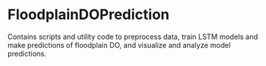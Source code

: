# FloodplainDOPrediction
Contains scripts and utility code to preprocess data, train LSTM models and make predictions of floodplain DO, and visualize and analyze model predictions.
